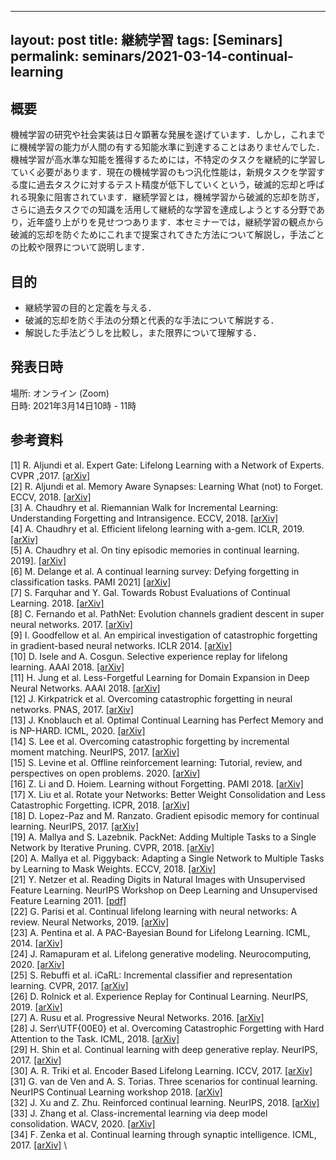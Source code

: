 ---
 layout: post
 title: 継続学習
 tags: [Seminars]
 permalink: seminars/2021-03-14-continual-learning
 ---
 
 ## 概要
機械学習の研究や社会実装は日々顕著な発展を遂げています．しかし，これまでに機械学習の能力が人間の有する知能水準に到達することはありませんでした．機械学習が高水準な知能を獲得するためには，不特定のタスクを継続的に学習していく必要があります．現在の機械学習のもつ汎化性能は，新規タスクを学習する度に過去タスクに対するテスト精度が低下していくという，破滅的忘却と呼ばれる現象に阻害されています．継続学習とは，機械学習から破滅的忘却を防ぎ，さらに過去タスクでの知識を活用して継続的な学習を達成しようとする分野であり，近年盛り上がりを見せつつあります．本セミナーでは，継続学習の観点から破滅的忘却を防ぐためにこれまで提案されてきた方法について解説し，手法ごとの比較や限界について説明します．
 
 ## 目的
 - 継続学習の目的と定義を与える．
 - 破滅的忘却を防ぐ手法の分類と代表的な手法について解説する．
 - 解説した手法どうしを比較し，また限界について理解する．
 
 ## 発表日時
場所: オンライン (Zoom) \
日時: 2021年3月14日10時 - 11時
 
 ## 参考資料
[1] R. Aljundi et al. Expert Gate: Lifelong Learning with a Network of Experts. CVPR ,2017. [[arXiv]](https://arxiv.org/abs/1611.06194) \
[2] R. Aljundi et al. Memory Aware Synapses: Learning What (not) to Forget. ECCV, 2018. [[arXiv]](https://arxiv.org/abs/1711.09601) \
[3] A. Chaudhry et al. Riemannian Walk for Incremental Learning: Understanding Forgetting and Intransigence. ECCV, 2018. [[arXiv]](https://arxiv.org/abs/1801.10112) \
[4] A. Chaudhry et al. Efficient lifelong learning with a-gem. ICLR, 2019. [[arXiv]](https://arxiv.org/abs/1812.00420) \
[5] A. Chaudhry et al. On tiny episodic memories in continual learning. 2019]. [[arXiv]](https://arxiv.org/abs/1902.10486) \
[6] M. Delange et al. A continual learning survey: Defying forgetting in classification tasks. PAMI 2021] [[arXiv]](https://arxiv.org/abs/1909.08383) \
[7] S. Farquhar and Y. Gal. Towards Robust Evaluations of Continual Learning. 2018. [[arXiv]](https://arxiv.org/abs/1805.09733) \
[8] C. Fernando et al. PathNet: Evolution channels gradient descent in super neural networks. 2017. [[arXiv]](https://arxiv.org/abs/1701.08734) \
[9] I. Goodfellow et al. An empirical investigation of catastrophic forgetting in gradient-based neural networks. ICLR 2014. [[arXiv]](https://arxiv.org/abs/1312.6211) \
[10] D. Isele and A. Cosgun. Selective experience replay for lifelong learning. AAAI 2018. [[arXiv]](https://arxiv.org/abs/1802.10269) \
[11] H. Jung et al. Less-Forgetful Learning for Domain Expansion in Deep Neural Networks. AAAI 2018. [[arXiv]](https://arxiv.org/abs/1711.05959) \
[12] J. Kirkpatrick et al. Overcoming catastrophic forgetting in neural networks. PNAS, 2017. [[arXiv]](https://arxiv.org/abs/1612.00796) \
[13] J. Knoblauch et al. Optimal Continual Learning has Perfect Memory and is NP-HARD. ICML, 2020. [[arXiv]](https://arxiv.org/abs/2006.05188) \
[14] S. Lee et al. Overcoming catastrophic forgetting by incremental moment matching. NeurIPS, 2017. [[arXiv]](https://arxiv.org/abs/1703.08475) \
[15] S. Levine et al. Offline reinforcement learning: Tutorial, review, and perspectives on open problems. 2020. [[arXiv]](https://arxiv.org/abs/2005.01643) \
[16] Z. Li and D. Hoiem. Learning without Forgetting. PAMI 2018. [[arXiv]](https://arxiv.org/abs/1606.09282) \
[17] X. Liu et al. Rotate your Networks: Better Weight Consolidation and Less Catastrophic Forgetting. ICPR, 2018. [[arXiv]](https://arxiv.org/abs/1802.02950) \
[18] D. Lopez-Paz and M. Ranzato. Gradient episodic memory for continual learning. NeurIPS, 2017. [[arXiv]](https://arxiv.org/abs/1706.08840) \
[19] A. Mallya and S. Lazebnik. PackNet: Adding Multiple Tasks to a Single Network by Iterative Pruning. CVPR, 2018. [[arXiv]](https://arxiv.org/abs/1711.05769) \
[20] A. Mallya et al. Piggyback: Adapting a Single Network to Multiple Tasks by Learning to Mask Weights. ECCV, 2018. [[arXiv]](https://arxiv.org/abs/1801.06519) \
[21] Y. Netzer et al. Reading Digits in Natural Images with Unsupervised Feature Learning. NeurIPS Workshop on Deep Learning and Unsupervised Feature Learning 2011. [[pdf]](http://ufldl.stanford.edu/housenumbers/nips2011_housenumbers.pdf) \
[22] G. Parisi et al. Continual lifelong learning with neural networks: A review. Neural Networks, 2019. [[arXiv]](https://arxiv.org/abs/1802.07569) \
[23] A. Pentina et al. A PAC-Bayesian Bound for Lifelong Learning. ICML, 2014. [[arXiv]](https://arxiv.org/abs/1311.2838) \
[24] J. Ramapuram et al. Lifelong generative modeling. Neurocomputing, 2020. [[arXiv]](https://arxiv.org/abs/1705.09847) \
[25] S. Rebuffi et al. iCaRL: Incremental classifier and representation learning. CVPR, 2017. [[arXiv]](https://arxiv.org/abs/1611.07725) \
[26] D. Rolnick et al. Experience Replay for Continual Learning. NeurIPS, 2019. [[arXiv]](https://arxiv.org/abs/1811.11682) \
[27] A. Rusu et al. Progressive Neural Networks. 2016. [[arXiv]](https://arxiv.org/abs/1606.04671) \
[28] J. Serr\UTF{00E0} et al. Overcoming Catastrophic Forgetting with Hard Attention to the Task. ICML, 2018. [[arXiv]](https://arxiv.org/abs/1801.01423) \
[29] H. Shin et al. Continual learning with deep generative replay. NeurIPS, 2017. [[arXiv]](https://arxiv.org/abs/1705.08690) \
[30] A. R. Triki et al. Encoder Based Lifelong Learning. ICCV, 2017. [[arXiv]](https://arxiv.org/abs/1704.01920) \
[31] G. van de Ven and A. S. Torias. Three scenarios for continual learning. NeurIPS Continual Learning workshop 2018. [[arXiv]](https://arxiv.org/abs/1904.07734) \
[32] J. Xu and Z. Zhu. Reinforced continual learning. NeurIPS, 2018. [[arXiv]](https://arxiv.org/abs/1805.12369) \
[33] J. Zhang et al. Class-incremental learning via deep model consolidation. WACV, 2020. [[arXiv]](https://arxiv.org/abs/1903.07864) \
[34] F. Zenka et al. Continual learning through synaptic intelligence. ICML, 2017. [[arXiv]](https://arxiv.org/abs/1703.04200) \